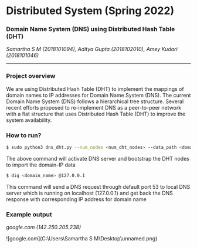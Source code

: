 # Distributed System (Spring 2022)

### Domain Name System (DNS) using Distributed Hash Table (DHT)

_Samartha S M (2018101094), Aditya Gupta (2018102010), Amey Kudari (2018101046)_

---

### Project overview

We are using Distributed Hash Table (DHT) to implement the mappings of domain names to IP addresses for Domain Name System (DNS). The current Domain Name System (DNS) follows a hierarchical tree structure. Several recent efforts proposed to re-implement DNS as a peer-to-peer network with a flat structure that uses Distributed Hash Table (DHT) to improve the system availability.

### How to run?

```bash
$ sudo python3 dns_dht.py --num_nodes <num_dht_nodes> --data_path <domains-ip_path>
```

The above command will activate DNS server and bootstrap the DHT nodes to import the domain-IP data

```bash
$ dig <domain_name> @127.0.0.1
```

This command will send a DNS request through default port 53 to local DNS server which is running on localhost (127.0.0.1) and get back the DNS response with corresponding IP address for domain name

### Example output

_google.com (142.250.205.238)_

![google.com](C:\Users\Samartha S M\Desktop\unnamed.png)
